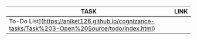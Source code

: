 
|**TASK**|**LINK**|
|----|-------|
|To-Do List](https://aniket126.github.io/cognizance-tasks/Task%203-Open%20Source/todo/index.html)|
